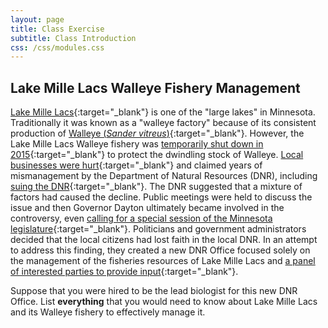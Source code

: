 ```yaml
---
layout: page
title: Class Exercise
subtitle: Class Introduction
css: /css/modules.css
---
```


## Lake Mille Lacs Walleye Fishery Management
[Lake Mille Lacs](https://en.wikipedia.org/wiki/Mille_Lacs_Lake){:target="_blank"} is one of the "large lakes" in Minnesota. Traditionally it was known as a "walleye factory" because of its consistent production of [Walleye (*Sander vitreus*)](https://en.wikipedia.org/wiki/Walleye){:target="_blank"}. However, the Lake Mille Lacs Walleye fishery was [temporarily shut down in 2015](http://www.startribune.com/dnr-closure-of-walleye-fishing-season-imminent-on-mille-lacs/320427622/#1){:target="_blank"} to protect the dwindling stock of Walleye. [Local businesses were hurt](http://www.mprnews.org/story/2015/08/31/dnr-mille-lacs){:target="_blank"} and claimed years of mismanagement by the Department of Natural Resources (DNR), including [suing the DNR](http://www.twincities.com/localnews/ci_25632529/minnesota-dnr-sued-over-management-lake-mille-lacs){:target="_blank"}. The DNR suggested that a mixture of factors had caused the decline. Public meetings were held to discuss the issue and then Governor Dayton ultimately became involved in the controversy, even [calling for a special session of the Minnesota legislature](http://www.mprnews.org/story/2015/07/28/millelacs-session){:target="_blank"}. Politicians and government administrators decided that the local citizens had lost faith in the local DNR. In an attempt to address this finding, they created a new DNR Office focused solely on the management of the fisheries resources of Lake Mille Lacs and [a panel of interested parties to provide input](http://www.startribune.com/broad-based-advisory-committee-to-work-with-dnr-on-mille-lacs-issues/330985141/){:target="_blank"}.

Suppose that you were hired to be the lead biologist for this new DNR Office. List **everything** that you would need to know about Lake Mille Lacs and its Walleye fishery to effectively manage it.
